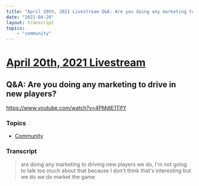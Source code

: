 ```yaml
---
title: "April 20th, 2021 Livestream Q&A: Are you doing any marketing to drive in new players?"
date: "2021-04-20"
layout: transcript
topics:
    - "community"
---
```

# [April 20th, 2021 Livestream](../2021-04-20.md)
## Q&A: Are you doing any marketing to drive in new players?
https://www.youtube.com/watch?v=4PMdlE1TIfY

### Topics
* [Community](../topics/community.md)

### Transcript

> are doing any marketing to driving new players we do, I'm not going to talk too much about that because I don't think that's interesting but we do we do market the game
